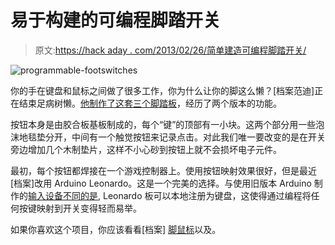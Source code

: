 # 易于构建的可编程脚踏开关

> 原文:[https://hack aday . com/2013/02/26/简单建造可编程脚踏开关/](https://hackaday.com/2013/02/26/simple-to-build-programmable-foot-switches/)

![programmable-footswitches](../Images/b896c4dc95206cb3f5be4b4bffc68b5d.png)

你的手在键盘和鼠标之间做了很多工作，你为什么让你的脚这么懒？[档案范迪]正在结束足病树懒。[他制作了这套三个脚踏板](http://www.dossierd.nl/ap_voetschakelaar_eng.html)，经历了两个版本的功能。

按钮本身是由胶合板基板制成的，每个“键”的顶部有一小块。这两个部分用一些泡沫地毯垫分开，中间有一个触觉按钮来记录点击。对此我们唯一要改变的是在开关旁边增加几个木制垫片，这样不小心砂到按钮上就不会损坏电子元件。

最初，每个按钮都焊接在一个游戏控制器上。使用按钮映射效果很好，但是最近[档案]改用 Arduino Leonardo。这是一个完美的选择。与使用旧版本 Arduino 制作的[输入设备不同的是](http://hackaday.com/2011/06/27/teamspeak-button-uses-tattoo-machine-foot-switch/), Leonardo 板可以本地注册为键盘，这使得通过编程将任何按键映射到开关变得轻而易举。

如果你喜欢这个项目，你应该看看[档案] [脚鼠标](http://hackaday.com/2012/03/07/foot-controlled-mouse-keeps-your-hands-on-the-keyboard/)以及。